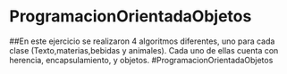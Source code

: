 # ProgramacionOrientadaObjetos
##En este ejercicio se realizaron 4 algoritmos diferentes, uno para cada clase (Texto,materias,bebidas y animales). Cada uno de ellas cuenta con herencia, encapsulamiento, y objetos. #ProgramacionOrientadaObjetos
